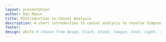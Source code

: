 ```yaml
---
layout: presentation
author: Dan Mazur
title: MIntroduction to Causal Analysis
description: A short introduction to causal analysis to resolve Simpson's Paradox
footer:
design: white # choose from beige, black, blood, league, moon, night, serif, simple, sky, solarized, white
---
```

